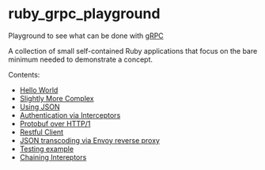 # ruby_grpc_playground
Playground to see what can be done with [gRPC](https://grpc.io/docs/what-is-grpc/introduction/)

A collection of small self-contained Ruby applications that focus on the bare minimum
needed to demonstrate a concept.

Contents:

* [Hello World](./00_hello_world)
* [Slightly More Complex](./01_slightly_more_complex)
* [Using JSON](./02_using_json)
* [Authentication via Interceptors](./03_auth_interceptors)
* [Protobuf over HTTP/1](./04_protobuff_over_http)
* [Restful Client](./05_restful_client)
* [JSON transcoding via Envoy reverse proxy](./06_reverse_proxy)
* [Testing example](./07_testing)
* [Chaining Intereptors](./08_chaining_interceptors)

